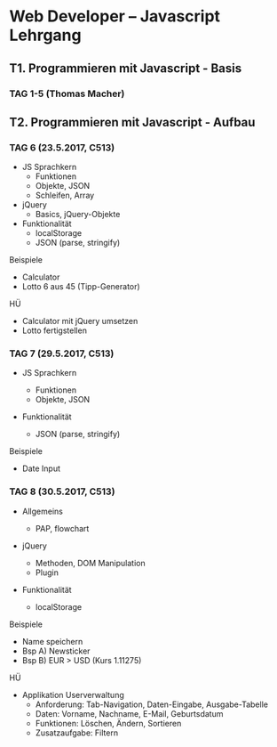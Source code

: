 #  Web Developer – Javascript Lehrgang
## T1. Programmieren mit Javascript - Basis
### TAG 1-5 (Thomas Macher)

## T2. Programmieren mit Javascript - Aufbau
### TAG 6 (23.5.2017, C513)
- JS Sprachkern
  * Funktionen
  * Objekte, JSON
  * Schleifen, Array
- jQuery
  * Basics, jQuery-Objekte  
- Funktionalität
  * localStorage
  * JSON (parse, stringify)

Beispiele
- Calculator
- Lotto 6 aus 45 (Tipp-Generator)

HÜ
- Calculator mit jQuery umsetzen
- Lotto fertigstellen

### TAG 7 (29.5.2017, C513)
- JS Sprachkern
  * Funktionen
  * Objekte, JSON

- Funktionalität
  * JSON (parse, stringify)

Beispiele
- Date Input

### TAG 8 (30.5.2017, C513)
- Allgemeins
  * PAP, flowchart
  
- jQuery
  * Methoden, DOM Manipulation
  * Plugin

- Funktionalität
  * localStorage

Beispiele
- Name speichern
- Bsp A) Newsticker
- Bsp B) EUR > USD (Kurs 1.11275)

HÜ
- Applikation Userverwaltung
  * Anforderung: Tab-Navigation, Daten-Eingabe, Ausgabe-Tabelle
  * Daten: Vorname, Nachname, E-Mail, Geburtsdatum
  * Funktionen: Löschen, Ändern, Sortieren
  * Zusatzaufgabe: Filtern
